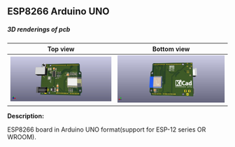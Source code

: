 ## ESP8266 Arduino UNO

##### 3D renderings of pcb

Top view | Bottom view
------------ | -------------
![Alt text](3d/renderings/esp8266_uno_top.png?raw=true "top view") | ![Alt text](3d/renderings/esp8266_uno_bottom.jpg?raw=true "bottom view")

**Description:**

ESP8266 board in Arduino UNO format(support for ESP-12 series OR WROOM).
